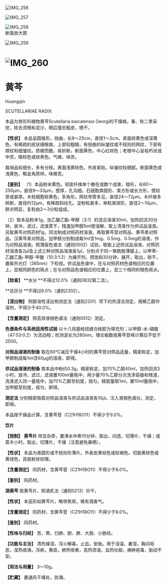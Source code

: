 ![IMG_256](/medicine-image/huang-qin/1.png)

![IMG_257](/medicine-image/huang-qin/2.png)

![IMG_258](/medicine-image/huang-qin/3.png)  
断面放大图

![IMG_259](/medicine-image/huang-qin/4.png)

# ![IMG_260](/medicine-image/huang-qin/5.png)

# ****黄芩****

Huɑngqin

SCUTELLARIAE RADIX

本品为唇形科植物黄芩Scutellaria baicalensis Georgi的干燥根。春、秋二季采挖，除去须根和泥沙，晒后撞去粗皮，晒干。

**【性状】** 本品呈圆锥形，扭曲，长8～25cm，直径1～3cm。表面棕黄色或深黄色，有稀疏的疣状细根痕，上部较粗糙，有扭曲的纵皱纹或不规则的网纹，下部有顺纹和细皱纹。质硬而脆，易折断，断面黄色，中心红棕色；老根中心呈枯朽状或中空，暗棕色或棕黑色。气微，味苦。

栽培品较细长，多有分枝。表面浅黄棕色，外皮紧贴，纵皱纹较细腻。断面黄色或浅黄色，略呈角质样。味微苦。

**【鉴别】** （1）本品粉末黄色。韧皮纤维单个散在或数个成束，梭形，长60～250μm，直径9～33μm，壁厚，孔沟细。石细胞类圆形、类方形或长方形，壁较厚或甚厚。木栓细胞棕黄色，多角形。网纹导管多见，直径24～72μm。木纤维多碎断，直径约12μm，有稀疏斜纹孔。淀粉粒甚多，单粒类球形，直径2～10μm，脐点明显，复粒由2～3分粒组成。

（2）取本品粉末1g，加乙酸乙酯-甲醇（3:1）的混合溶液30ml，加热回流30分钟，放冷，滤过，滤液蒸干，残渣加甲醇5ml使溶解，取上清液作为供试品溶液。另取黄芩对照药材1g，同法制成对照药材溶液。再取黄芩苷对照品、黄芩素对照品、汉黄芩素对照品，加甲醇分别制成每1ml含1mg、0.5mg、0.5mg的溶液，作为对照品溶液。照薄层色谱法（通则0502）试验，吸取上述供试品溶液、对照药材溶液各2μl及上述三种对照品溶液各1μl，分别点于同一聚酰胺薄膜上，以甲苯-乙酸乙酯-甲醇-甲酸（10:3:1:2）为展开剂，预饱和30分钟，展开，取出，晾干，置紫外光灯（365nm）下检视。供试品色谱中，在与对照药材色谱相应的位置上，显相同颜色的斑点；在与对照品色谱相应的位置上，显三个相同的暗色斑点。

**【检查】** **水分 **不得过12.0\%（通则0832第二法）。

**总灰分 **不得过6.0\%（通则2302）。

**【浸出物】** 照醇溶性浸出物测定法（通则2201）项下的热浸法测定，用稀乙醇作溶剂，不得少于40.0\%。

**【含量测定】** 照高效液相色谱法（通则0512）测定。

**色谱条件与系统适用性试验** 以十八烷基硅烷键合硅胶为填充剂；以甲醇-水-磷酸（47:53:0.2）为流动相；检测波长为280nm。理论板数按黄芩苷峰计算应不低于2500。

**对照品溶液的制备** 取在60℃减压干燥4小时的黄芩苷对照品适量，精密称定，加甲醇制成每1ml含60μg的溶液，即得。

**供试品溶液的制备** 取本品中粉约0.3g，精密称定，加70\%乙醇40ml，加热回流3小时，放冷，滤过，滤液置100ml量瓶中，用少量70\%乙醇分次洗涤容器和残渣，洗液滤入同一量瓶中，加70\%乙醇至刻度，摇匀。精密量取1ml，置10ml量瓶中，加甲醇至刻度，摇匀，即得。

**测定法** 分别精密吸取对照品溶液与供试品溶液各10μl，注入液相色谱仪，测定，即得。

本品按干燥品计算，含黄芩苷（C21H18O11）不得少于9.0\%。

**饮片**

**【炮制】** **黄芩片** 除去杂质，置沸水中煮10分钟，取出，闷透，切薄片，干燥；或蒸半小时，取出，切薄片，干燥（注意避免暴晒）。

**【性状】** 本品为类圆形或不规则形薄片。外表皮黄棕色或棕褐色。切面黄棕色或黄绿色，具放射状纹理。

**【含量测定】** 同药材，含黄芩苷（C21H18O11）不得少于8.0\%。

**【鉴别】** 同药材。

**酒黄芩** 取黄芩片，照酒炙法（通则0213）炒干。

**【性状】** 本品形如黄芩片。略带焦斑，微有酒香气。

**【含量测定】** 同药材，含黄芩苷（C21H18O11）不得少于8.0\%。

**【鉴别】** 同药材。

**【性味与归经】** 苦，寒。归肺、胆、脾、大肠、小肠经。

**【功能与主治】** 清热燥湿，泻火解毒，止血，安胎。用于湿温、暑湿，胸闷呕恶，湿热痞满，泻痢，黄疸，肺热咳嗽，高热烦渴，血热吐衄，痈肿疮毒，胎动不安。

**【用法与用量】** 3～10g。

**【贮藏】** 置通风干燥处，防潮。